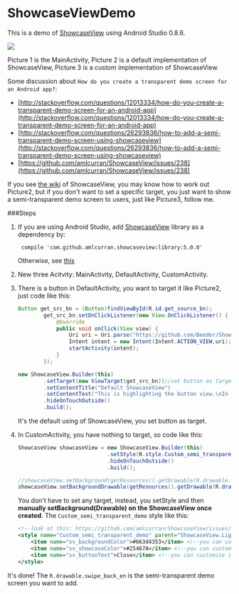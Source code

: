 ShowcaseViewDemo
================
This is a demo of [ShowcaseView](https://github.com/amlcurran/ShowcaseView) using Android Studio 0.8.6. 


![](https://raw.githubusercontent.com/Beeder/ShowcaseViewDemo/master/Screenshot.PNG)

Picture 1 is the MainActivity, Picture 2 is a default implementation of ShowcaseView, Picture 3 is a custom implementation of ShowcaseView.

Some discussion about `How do you create a transparent demo screen for an Android app?`:
* [http://stackoverflow.com/questions/12013334/how-do-you-create-a-transparent-demo-screen-for-an-android-app](http://stackoverflow.com/questions/12013334/how-do-you-create-a-transparent-demo-screen-for-an-android-app)
* [http://stackoverflow.com/questions/26293836/how-to-add-a-semi-transparent-demo-screen-using-showcaseview](http://stackoverflow.com/questions/26293836/how-to-add-a-semi-transparent-demo-screen-using-showcaseview)
* [https://github.com/amlcurran/ShowcaseView/issues/238](https://github.com/amlcurran/ShowcaseView/issues/238)

If you see [the wiki](https://github.com/amlcurran/ShowcaseView/wiki) of ShowcaseView, you may know how to work out Picture2, but if you don't want to set a specific target, you just want to show a semi-transparent demo screen to users, just like Picture3, follow me.

###Steps
1. If you are using Android Studio, add [ShowcaseView](https://github.com/amlcurran/ShowcaseView) library as a dependency by:


		compile 'com.github.amlcurran.showcaseview:library:5.0.0'

	Otherwise, see [this](https://github.com/amlcurran/ShowcaseView#project-set-up)
2. New three Acitvity: MainActivity, DefaultActivity, CustomActivity.
3. There is a button in DefaultActivity, you want to target it like Picture2, just code like this:
	```java
	Button get_src_bn = (Button)findViewById(R.id.get_source_bn);
			get_src_bn.setOnClickListener(new View.OnClickListener() {
				@Override
				public void onClick(View view) {
					Uri uri = Uri.parse("https://github.com/Beeder/ShowcaseViewDemo");
					Intent intent = new Intent(Intent.ACTION_VIEW,uri);
					startActivity(intent);
				}
			});

	new ShowcaseView.Builder(this)
			.setTarget(new ViewTarget(get_src_bn))//set button as target
			.setContentTitle("Default ShowcaseView")
			.setContentText("This is highlighting the button view.\nIn Default ShowcaseView, you must set the Target you want to highlight!")
			.hideOnTouchOutside()
			.build();
	```
	It's the default using of ShowcaseView, you set button as target.
4. In CustomActivity, you have nothing to target, so code like this:
	```java
	ShowcaseView showcaseView = new ShowcaseView.Builder(this)
								.setStyle(R.style.Custom_semi_transparent_demo)//setStyle instead of setTarget!
								.hideOnTouchOutside()
								.build();

	//showcaseView.setBackground(getResources().getDrawable(R.drawable.swipe_back_en));//minAPI=16
	showcaseView.setBackgroundDrawable(getResources().getDrawable(R.drawable.swipe_back_en));//deprecated.
	```
	You don't have to set any target, instead, you setStyle and then **manually setBackground(Drawable) on the ShowcaseView once created**. The `Custom_semi_transparent_demo` style like this:
	```xml
	<!--look at this: https://github.com/amlcurran/ShowcaseView/issues/159-->
	<style name="Custom_semi_transparent_demo" parent="ShowcaseView.Light">
		<item name="sv_backgroundColor">#663d4353</item> <!--you can customize it-->
		<item name="sv_showcaseColor">#25467A</item> <!--you can customize it-->
		<item name="sv_buttonText">Close</item> <!--you can customize it-->
	</style>
	```
It's done! The `R.drawable.swipe_back_en` is the semi-transparent demo screen you want to add.